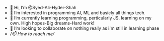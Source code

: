 - 👋 Hi, I’m @Syed-Ali-Hyder-Shah
- 👀 I’m interested in programming AI, ML and basicly all things tech.
- 🌱 I’m currently learning programming, perticularly JS. learning on my own. High hopes-Big dreams-Hard work! 
- 💞️ I’m looking to collaborate on nothing really as i'm still in learning phase 
- */📫 How to reach me/* 

<!---
Syed-Ali-Hyder-Shah/Syed-Ali-Hyder-Shah is a ✨ special ✨ repository because its `README.md` (this file) appears on your GitHub profile.
You can click the Preview link to take a look at your changes.
--->
